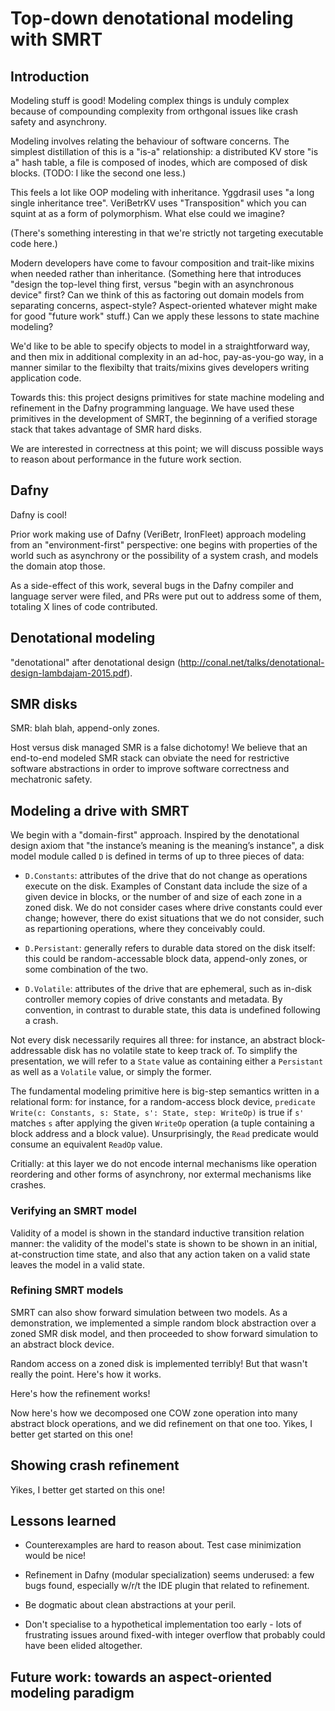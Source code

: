 # Top-down denotational modeling with SMRT

## Introduction

Modeling stuff is good!  Modeling complex things is unduly complex because of
compounding complexity from orthgonal issues like crash safety and asynchrony.

Modeling involves relating the behaviour of software concerns.  The simplest
distillation of this is a "is-a" relationship: a distributed KV store "is a"
hash table, a file is composed of inodes, which are composed of disk blocks.
(TODO: I like the second one less.)

This feels a lot like OOP modeling with inheritance.  Yggdrasil uses "a long
single inheritance tree".  VeriBetrKV uses "Transposition" which you can squint
at as a form of polymorphism.  What else could we imagine?

(There's something interesting in that we're strictly not targeting executable
code here.)

Modern developers have come to favour composition and trait-like mixins when
needed rather than inheritance.  (Something here that introduces "design the
top-level thing first, versus "begin with an asynchronous device" first?  Can
we think of this as factoring out domain models from separating concerns,
aspect-style?  Aspect-oriented whatever might make for good "future work"
stuff.) Can we apply these lessons to state machine modeling?

We'd like to be able to specify objects to model in a straightforward way, and
then mix in additional complexity in an ad-hoc, pay-as-you-go way, in a manner
similar to the flexibilty that traits/mixins gives developers writing
application code.

Towards this: this project designs primitives for state machine modeling and
refinement in the Dafny programming language.  We have used these primitives in
the development of SMRT, the beginning of a verified storage stack that takes
advantage of SMR hard disks.

We are interested in correctness at this point; we will discuss possible ways
to reason about performance in the future work section.

## Dafny

Dafny is cool!

Prior work making use of Dafny (VeriBetr, IronFleet) approach modeling from an
"environment-first" perspective: one begins with properties of the world such
as asynchrony or the possibility of a system crash, and models the domain atop
those.

As a side-effect of this work, several bugs in the Dafny compiler and language
server were filed, and PRs were put out to address some of them, totaling X
lines of code contributed.

## Denotational modeling

"denotational" after denotational design
(http://conal.net/talks/denotational-design-lambdajam-2015.pdf).

## SMR disks

SMR: blah blah, append-only zones.

Host versus disk managed SMR is a false dichotomy!  We believe that an
end-to-end modeled SMR stack can obviate the need for restrictive software
abstractions in order to improve software correctness and mechatronic safety.

## Modeling a drive with SMRT

We begin with a "domain-first" approach.  Inspired by the denotational design
axiom that "the instance’s meaning is the meaning’s instance", a disk model
module called `D` is defined in terms of up to three pieces of data:

- `D.Constants`: attributes of the drive that do not change as operations
  execute on the disk.  Examples of Constant data include the size of a given
  device in blocks, or the number of and size of each zone in a zoned disk.  We
  do not consider cases where drive constants could ever change; however, there
  do exist situations that we do not consider, such as repartioning operations,
  where they conceivably could.  

- `D.Persistant`: generally refers to durable data stored on the disk
  itself: this could be random-accessable block data, append-only zones, or
  some combination of the two.

- `D.Volatile`: attributes of the drive that are ephemeral, such as in-disk
  controller memory copies of drive constants and metadata.  By convention, in
  contrast to durable state, this data is undefined following a crash.

Not every disk necessarily requires all three: for instance, an abstract
block-addressable disk has no volatile state to keep track of.  To simplify the
presentation, we will refer to a `State` value as containing either a
`Persistant` as well as a `Volatile` value, or simply the former.

The fundamental modeling primitive here is big-step semantics written in a
relational form: for instance, for a random-access block device, `predicate
Write(c: Constants, s: State, s': State, step: WriteOp)` is
true if `s'` matches `s` after applying the given `WriteOp` operation (a
tuple containing a block address and a block value).  Unsurprisingly, the
`Read` predicate would consume an equivalent `ReadOp` value.

Critially: at this layer we do not encode internal mechanisms like operation
reordering and other forms of asynchrony, nor extermal mechanisms like
crashes.

### Verifying an SMRT model

Validity of a model is shown in the standard inductive transition relation
manner: the validity of the model's state is shown to be shown in an initial,
at-construction time state, and also that any action taken on a valid state
leaves the model in a valid state.

### Refining SMRT models

SMRT can also show forward simulation between two models.  As a demonstration,
we implemented a simple random block abstraction over a zoned SMR disk model,
and then proceeded to show forward simulation to an abstract block device.

Random access on a zoned disk is implemented terribly!  But that wasn't really
the point.  Here's how it works.

Here's how the refinement works!

Now here's how we decomposed one COW zone operation into many abstract block
operations, and we did refinement on that one too.  Yikes, I better get started
on this one!

## Showing crash refinement

Yikes, I better get started on this one!

## Lessons learned

- Counterexamples are hard to reason about.  Test case minimization would be
  nice!

- Refinement in Dafny (modular specialization) seems underused: a few bugs
  found, especially w/r/t the IDE plugin that related to refinement.

- Be dogmatic about clean abstractions at your peril.  

- Don't specialise to a hypothetical implementation too early - lots of
  frustrating issues around fixed-with integer overflow that probably could
  have been elided altogether.

## Future work: towards an aspect-oriented modeling paradigm
